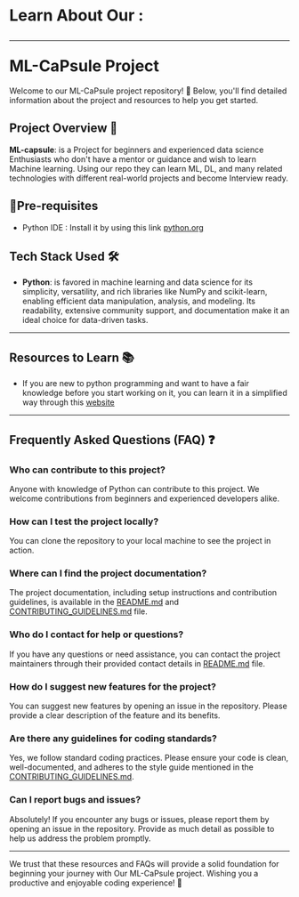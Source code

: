 # Learn About Our : <hr> ML-CaPsule Project 

Welcome to our ML-CaPsule project repository! 🌟 Below, you'll find detailed information about the project and resources to help you get started.

## Project Overview 🌈

**ML-capsule**:
is a Project for beginners and experienced data science Enthusiasts who don't have a mentor or guidance and wish to learn Machine learning. Using our repo they can learn ML, DL, and many related technologies with different real-world projects and become Interview ready.

## 🌱Pre-requisites

- Python IDE : Install it by using this link [python.org](https://www.python.org/downloads/)

## Tech Stack Used 🛠️

- **Python**: is favored in machine learning and data science for its simplicity, versatility, and rich libraries like NumPy and scikit-learn, enabling efficient data manipulation, analysis, and modeling. Its readability, extensive community support, and documentation make it an ideal choice for data-driven tasks.

<hr>

## Resources to Learn 📚

- If you are new to python programming and want to have a fair knowledge before you start working on it, you can learn it in a simplified way through this [website](https://www.w3schools.com/python/)

<hr>

## Frequently Asked Questions (FAQ) ❓

### Who can contribute to this project?
Anyone with knowledge of Python can contribute to this project. We welcome contributions from beginners and experienced developers alike.

### How can I test the project locally?
You can clone the repository to your local machine to see the project in action.

### Where can I find the project documentation?
The project documentation, including setup instructions and contribution guidelines, is available in the [README.md](./README.md) and [CONTRIBUTING_GUIDELINES.md](https://github.com/Niketkumardheeryan/ML-CaPsule/blob/master/CONTRIBUTING_GUIDELINES.md) file.

### Who do I contact for help or questions?
If you have any questions or need assistance, you can contact the project maintainers through their provided contact details in [README.md](./README.md) file.

### How do I suggest new features for the project?
You can suggest new features by opening an issue in the repository. Please provide a clear description of the feature and its benefits.

### Are there any guidelines for coding standards?
Yes, we follow standard coding practices. Please ensure your code is clean, well-documented, and adheres to the style guide mentioned in the [CONTRIBUTING_GUIDELINES.md](https://github.com/Niketkumardheeryan/ML-CaPsule/blob/master/CONTRIBUTING_GUIDELINES.md).

### Can I report bugs and issues?
Absolutely! If you encounter any bugs or issues, please report them by opening an issue in the repository. Provide as much detail as possible to help us address the problem promptly.

<hr>

We trust that these resources and FAQs will provide a solid foundation for beginning your journey with Our ML-CaPsule project. Wishing you a productive and enjoyable coding experience! 🌟
